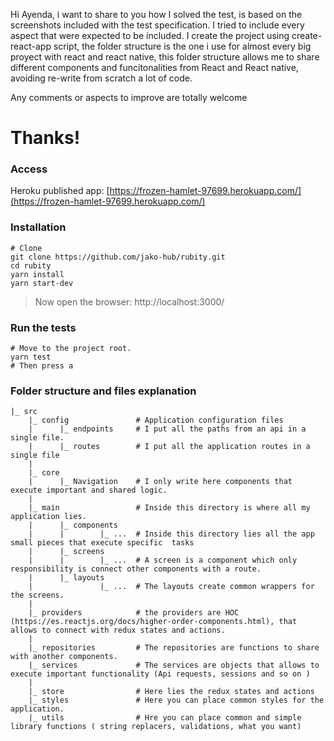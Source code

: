 Hi Ayenda, i want to share to you how I solved the test, is based on the screenshots included with the test specification. 
I tried to include every aspect that were expected to be included. 
I create the project using create-react-app script, the folder structure is the one i use for almost every big proyect with react and react native, this folder structure allows me to share different components and funcitonalities from React and React native, avoiding re-write from scratch a lot of code. 

Any comments or aspects to improve are totally welcome
# Thanks!


### Access
Heroku published app: [https://frozen-hamlet-97699.herokuapp.com/](https://frozen-hamlet-97699.herokuapp.com/)

### Installation
```
# Clone
git clone https://github.com/jako-hub/rubity.git
cd rubity
yarn install
yarn start-dev
```
> Now open the browser: 
http://localhost:3000/


### Run the tests
```
# Move to the project root.
yarn test
# Then press a
```
### Folder structure and files explanation
```
|_ src
    |_ config               # Application configuration files
    |      |_ endpoints     # I put all the paths from an api in a single file. 
    |      |_ routes        # I put all the application routes in a single file
    | 
    |_ core
    |      |_ Navigation    # I only write here components that execute important and shared logic.
    | 
    |_ main                 # Inside this directory is where all my application lies. 
    |      |_ components
    |      |        |_ ...  # Inside this directory lies all the app small pieces that execute specific  tasks
    |      |_ screens 
    |      |        |_ ...  # A screen is a component which only responsibility is connect other components with a route. 
    |      |_ layouts
    |               |_ ...  # The layouts create common wrappers for the screens.
    |
    |_ providers            # the providers are HOC (https://es.reactjs.org/docs/higher-order-components.html), that allows to connect with redux states and actions.
    | 
    |_ repositories         # The repositories are functions to share with another components.
    |_ services             # The services are objects that allows to execute important functionality (Api requests, sessions and so on )
    |
    |_ store                # Here lies the redux states and actions
    |_ styles               # Here you can place common styles for the application. 
    |_ utils                # Hre you can place common and simple library functions ( string replacers, validations, what you want)
```
